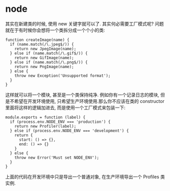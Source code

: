  # node

其实在新建类的时候, 使用 new 关键字就可以了. 其实何必需要工厂模式呢? 问题就在于有时候你会想将一个类拆分成一个个小的类:
```
function createImage(name) {
  if (name.match(/\.jpeg$/)) {
    return new JpegImage(name);
  } else if (name.match(/\.gif$/)) {
    return new GifImage(name);
  } else if (name.match(/\.png$/)) {
    return new PngImage(name);
  } else {
    throw new Exception('Unsupported format');
  }
}
```
这样就可以将一个模块, 甚至是一个类保持纯净. 例如你有一个记录日志的模块, 但是不希望在开发环境使用, 只希望生产环境使用.那么你不应该在类的 constructor 里面将这样的逻辑加进去,
而是使用一个工厂模式来包装一下:
```
module.exports = function (label) {
  if (process.env.NODE_ENV === 'production') {
    return new Profiler(label);
  } else if (process.env.NODE_ENV === 'development') {
    return {
      start: () => {},
      end: () => {}
    }
  } else {
    throw new Error('Must set NODE_ENV');
  }
}
```
上面的代码在开发环境中只是导出一个普通对象, 在生产环境导出一个 Profiles 类实例.